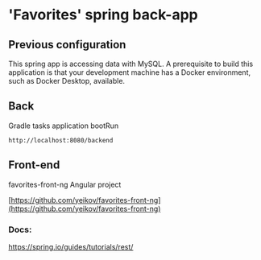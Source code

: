 # 'Favorites' spring back-app

## Previous configuration
This spring app is accessing data with MySQL. 
A prerequisite to build this application is that your development machine has a Docker environment, such as Docker Desktop, available. 

## Back

Gradle tasks application bootRun

	http://localhost:8080/backend

## Front-end

favorites-front-ng Angular project

[https://github.com/yeikov/favorites-front-ng](https://github.com/yeikov/favorites-front-ng)


### Docs:

https://spring.io/guides/tutorials/rest/

